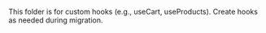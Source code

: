 This folder is for custom hooks (e.g., useCart, useProducts).
Create hooks as needed during migration.
